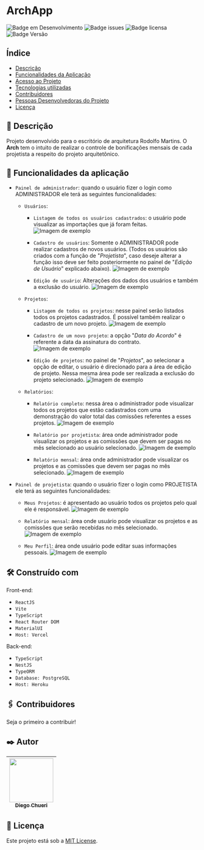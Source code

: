 
#
# ArchApp
![Badge em Desenvolvimento](http://img.shields.io/static/v1?label=STATUS&message=EM%20PRODUÇÃO&color=GREEN&style=for-the-badge) ![Badge issues](https://img.shields.io/github/issues/dchueri/arch-site?style=for-the-badge) ![Badge licensa](https://img.shields.io/github/license/dchueri/arch-site?label=LICENSE&style=for-the-badge) ![Badge Versão](https://img.shields.io/badge/VERSION-1.0.0-blue?style=for-the-badge) 

## Índice

* [Descrição](#descrição)
* [Funcionalidades da Aplicação](#funcionalidades-da-aplicação)
* [Acesso ao Projeto](#acesso-ao-projeto)
* [Tecnologias utilizadas](#tecnologias-utilizadas)
* [Contribuidores](#contribuidores)
* [Pessoas Desenvolvedoras do Projeto](#pessoas-desenvolvedoras)
* [Licença](#licença)

## 🚀 Descrição

Projeto desenvolvido para o escritório de arquitetura Rodolfo Martins. O **Arch** tem o intuito de realizar o controle de bonificações mensais de cada projetista a respeito do projeto arquitetônico.

## 🔨 Funcionalidades da aplicação

- `Painel de administrador`: quando o usuário fizer o login como ADMINISTRADOR ele terá as seguintes funcionalidades:
	- `Usuários`:
		- `Listagem de todos os usuários cadastrados`: o usuário pode visualizar as importações que já foram feitas.
![Imagem de exemplo](https://i.imgur.com/8IrqZsT.png)

		- `Cadastro de usuários`: Somente o ADMINISTRADOR pode realizar cadastros de novos usuários. (Todos os usuários são criados com a função de "*Projetista*", caso deseje alterar a função isso deve ser feito posteriormente no painel de "*Edição de Usuário*" explicado abaixo).
![Imagem de exemplo](https://i.imgur.com/bXLRrrQ.png)
		- `Edição de usuário`: Alterações dos dados dos usuários e também a exclusão do usuário.
![Imagem de exemplo](https://i.imgur.com/nuWSZgA.png)
	- `Projetos`: 
		- `Listagem de todos os projetos`: nesse painel serão listados todos os projetos cadastrados. É possível também realizar o cadastro de um novo projeto.
![Imagem de exemplo](https://i.imgur.com/00Uzelw.png)

		- `Cadastro de um novo projeto`: a opção "*Data do Acordo*" é referente a data da assinatura do contrato.
![Imagem de exemplo](https://i.imgur.com/MZpV5Fd.png)

		- `Edição de projetos`: no painel de "*Projetos*", ao selecionar a opção de editar, o usuário é direcionado para a área de edição de projeto. Nessa mesma área pode ser realizada a exclusão do projeto selecionado.
	![Imagem de exemplo](https://i.imgur.com/rlK3mNg.png)

	- `Relatórios`:
		- `Relatório completo`: nessa área o administrador pode visualizar todos os projetos que estão cadastrados com uma demonstração do valor total das comissões referentes a esses projetos.
	![Imagem de exemplo](https://i.imgur.com/GJcsFXa.png)

		- `Relatório por projetista`: área onde administrador pode visualizar os projetos e as comissões que devem ser pagas no mês selecionado ao usuário selecionado.	![Imagem de exemplo](https://i.imgur.com/SAomEff.png)

		- `Relatório mensal`: área onde administrador pode visualizar os projetos e as comissões que devem ser pagas no mês selecionado.	![Imagem de exemplo](https://i.imgur.com/rMFcBaR.png)

- `Painel de projetista`: quando o usuário fizer o login como PROJETISTA ele terá as seguintes funcionalidades:
	- `Meus Projetos`: é apresentado ao usuário todos os projetos pelo qual ele é responsável.
![Imagem de exemplo](https://i.imgur.com/WNQCecU.png)
	
	- `Relatório mensal`: área onde usuário pode visualizar os projetos e as comissões que serão recebidas no mês selecionado.	![Imagem de exemplo](https://i.imgur.com/rMFcBaR.png)

	- `Meu Perfil`: área onde usuário pode editar suas informações pessoais.	![Imagem de exemplo](https://i.imgur.com/5JM5SjR.png)
## 🛠️ Construído com
Front-end:
* `ReactJS`
* `Vite`
* `TypeScript`
* `React Router DOM`
* `MaterialUI`
* `Host: Vercel`

Back-end:
* `TypeScript`
* `NestJS`
* `TypeORM`
* `Database: PostgreSQL`
* `Host: Heroku`

## 🖇️ Contribuidores

Seja o primeiro a contribuir!

## ✒️ Autor

| [<img src="https://avatars.githubusercontent.com/u/84249430?s=400&u=b789830e57ccc23a4d4d758542785461dd656b5f&v=4" width=115><br><sub>Diego  Chueri</sub>](https://github.com/dchueri) | 
| :---: |

## 📄 Licença

Este projeto está sob a [MIT License](https://github.com/dchueri/arch-site/blob/main/LICENSE).
